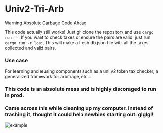 # Univ2-Tri-Arb
Warning Absolute Garbage Code Ahead

This code actually still works! Just git clone the repository and use `cargo run -r`. If you want to check taxes or ensure the pairs are valid, just run `cargo run -r load`, This will make a fresh db.json file with all the taxes collected and valid pairs.

### Use case
For learning and reusing components such as a uni v2 token tax checker, a generalized framework for arbitrage, etc...


### This code is an absolute mess and is highly discoraged to run in prod.
### Came across this while cleaning up my computer. Instead of trashing it, thought it could help newbies starting out. glglgl!

![example](https://github.com/duoxehyon/univ2-tri-arb/blob/main/image.png)

